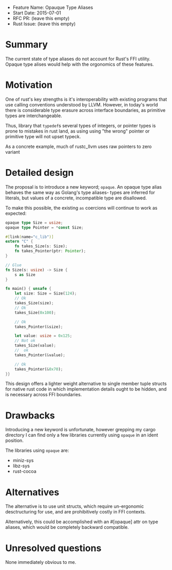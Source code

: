 - Feature Name: Opauque Type Aliases
- Start Date: 2015-07-01
- RFC PR: (leave this empty)
- Rust Issue: (leave this empty)

# Summary

The current state of type aliases do not account for Rust's FFI utility. Opaque
type alises would help with the orgonomics of these features.

# Motivation

One of rust's key strengths is it's interoperability with existing programs
that use calling conventions understood by LLVM. However, in today's world
there is considerable type erasure across interface boundaries, as primitive
types are interchangeable.

Thus, library that `typedef`s several types of integers, or pointer types is
prone to mistakes in rust land, as using using "the wrong" pointer or primitive
type will not upset typeck.

As a concrete example, much of rustc_llvm uses raw pointers to zero variant

# Detailed design

The proposal is to introduce a new keyword; `opaque`. An opaque type alias
behaves the same way as Golang's type aliases- types are inferred for literals,
but values of a concrete, incompatible type are disallowed.

To make this possible, the existing `as` coercions will continue to work as expected:

```rust
opaque type Size = usize;
opaque type Pointer = *const Size;

#[link(name="c_lib")]
extern "C" {
    fn takes_Size(s: Size);
    fn takes_Pointer(ptr: Pointer);
}

// Glue
fn Size(s: usize) -> Size {
    s as Size
}

fn main() { unsafe {
    let size: Size = Size(124);
    // Ok
    takes_Size(size);
    // Ok
    takes_Size(0x100);

    // Ok
    takes_Pointer(&size);

    let value: usize = 0x125;
    // Not ok
    takes_Size(value);
    //  ok
    takes_Pointer(&value);

    // Ok
    takes_Pointer(&0x70);
}}
```

This design offers a lighter weight alternative to single member tuple structs
for native rust code in which implementation details ought to be hidden, and is
necessary across FFI boundaries.


# Drawbacks

Introducing a new keyword is unfortunate, however grepping my cargo directory I
can find only a few libraries currently using `opaque` in an ident position.

The libraries using `opaque` are:
* miniz-sys
* libz-sys
* rust-cocoa

# Alternatives

The alternative is to use unit structs, which require un-ergonomic
desctructuring for use, and are prohibitively costly in FFI contexts.

Alternatively, this could be accomplished with an #[opaque] attr on type
aliases, which would be completely backward compatible.

# Unresolved questions

None immediately obvious to me.
